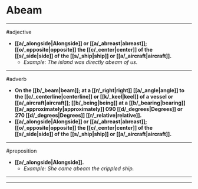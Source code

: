 # Abeam
---
#adjective
- **[[a/_alongside|Alongside]] or [[a/_abreast|abreast]]; [[o/_opposite|opposite]] the [[c/_center|center]] of the [[s/_side|side]] of the [[s/_ship|ship]] or [[a/_aircraft|aircraft]].**
	- _Example: The island was directly abeam of us._
---
#adverb
- **On the [[b/_beam|beam]]; at a [[r/_right|right]] [[a/_angle|angle]] to the [[c/_centerline|centerline]] or [[k/_keel|keel]] of a vessel or [[a/_aircraft|aircraft]]; [[b/_being|being]] at a [[b/_bearing|bearing]] [[a/_approximately|approximately]] 090 [[d/_degrees|Degrees]] or 270 [[d/_degrees|Degrees]] [[r/_relative|relative]].**
- **[[a/_alongside|Alongside]] or [[a/_abreast|abreast]]; [[o/_opposite|opposite]] the [[c/_center|center]] of the [[s/_side|side]] of the [[s/_ship|ship]] or [[a/_aircraft|aircraft]].**
---
#preposition
- **[[a/_alongside|Alongside]].**
	- _Example: She came abeam the crippled ship._
---
---
